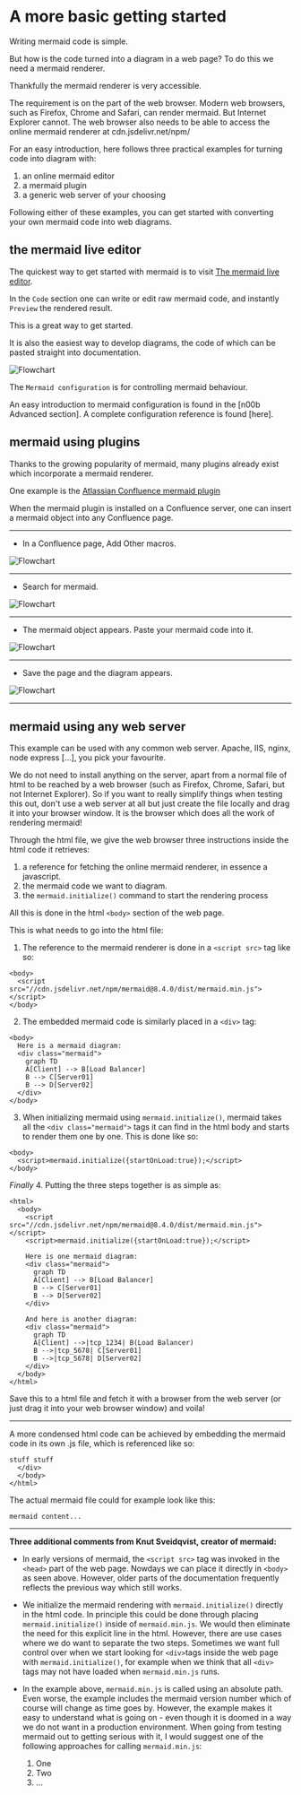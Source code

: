# A more basic getting started

Writing mermaid code is simple.

But how is the code turned into a diagram in a web page? To do this we need a mermaid renderer.

Thankfully the mermaid renderer is very accessible.

The requirement is on the part of the web browser. Modern web browsers, such as Firefox, Chrome and Safari, can render mermaid. But Internet Explorer cannot. The web browser also needs to be able to access the online mermaid renderer at cdn.jsdelivr.net/npm/

For an easy introduction, here follows three practical examples for turning code into diagram with:
1. an online mermaid editor
2. a mermaid plugin
3. a generic web server of your choosing

Following either of these examples, you can get started with converting your own mermaid code into web diagrams.

## the mermaid live editor

The quickest way to get started with mermaid is to visit [The mermaid live editor](https://mermaidjs.github.io/mermaid-live-editor).

In the `Code` section one can write or edit raw mermaid code, and instantly `Preview` the rendered result.

This is a great way to get started.

It is also the easiest way to develop diagrams, the code of which can be pasted straight into documentation.

![Flowchart](./img/n00b-liveEditor.png)

The `Mermaid configuration` is for controlling mermaid behaviour.

An easy introduction to mermaid configuration is found in the [n00b Advanced section]. A complete configuration reference is found [here].


## mermaid using plugins

Thanks to the growing popularity of mermaid, many plugins already exist which incorporate a mermaid renderer.

One example is the [Atlassian Confluence mermaid plugin](https://marketplace.atlassian.com/apps/1214124/mermaid-plugin-for-confluence?hosting=server&tab=overview)

When the mermaid plugin is installed on a Confluence server, one can insert a mermaid object into any Confluence page.

---

- In a Confluence page, Add Other macros.

![Flowchart](./img/n00b-Confluence1.png)

---

- Search for mermaid.

![Flowchart](./img/n00b-Confluence2.png)

---

- The mermaid object appears. Paste your mermaid code into it.

![Flowchart](./img/n00b-Confluence3.png)

---

- Save the page and the diagram appears.

![Flowchart](./img/n00b-Confluence4.png)

---

## mermaid using any web server

This example can be used with any common web server. Apache, IIS, nginx, node express [...], you pick your favourite.

We do not need to install anything on the server, apart from a normal file of html to be reached by a web browser (such as Firefox, Chrome, Safari, but not Internet Explorer). So if you want to really simplify things when testing this out, don't use a web server at all but just create the file locally and drag it into your browser window. It is the browser which does all the work of rendering mermaid!

Through the html file, we give the web browser three instructions inside the html code it retrieves:
1. a reference for fetching the online mermaid renderer, in essence a javascript.
2. the mermaid code we want to diagram.
3. the `mermaid.initialize()` command to start the rendering process

All this is done in the html `<body>` section of the web page.

This is what needs to go into the html file:



1. The reference to the mermaid renderer is done in a `<script src>` tag like so:

```
<body>
  <script src="//cdn.jsdelivr.net/npm/mermaid@8.4.0/dist/mermaid.min.js"></script>
</body>
```

2. The embedded mermaid code is similarly placed in a `<div>` tag:

```
<body>
  Here is a mermaid diagram:
  <div class="mermaid">
    graph TD
    A[Client] --> B[Load Balancer]
    B --> C[Server01]
    B --> D[Server02]
  </div>
</body>
```

3. When initializing mermaid using `mermaid.initialize()`, mermaid takes all the `<div class="mermaid">` tags it can find in the html body and starts to render them one by one. This is done like so:

```
<body>
  <script>mermaid.initialize({startOnLoad:true});</script>
</body>
```

*Finally*
4. Putting the three steps together is as simple as:
```
<html>
  <body>
    <script src="//cdn.jsdelivr.net/npm/mermaid@8.4.0/dist/mermaid.min.js"></script>
    <script>mermaid.initialize({startOnLoad:true});</script>

    Here is one mermaid diagram:
    <div class="mermaid">
      graph TD
      A[Client] --> B[Load Balancer]
      B --> C[Server01]
      B --> D[Server02]
    </div>

    And here is another diagram:
    <div class="mermaid">
      graph TD
      A[Client] -->|tcp_1234| B(Load Balancer)
      B -->|tcp_5678| C[Server01]
      B -->|tcp_5678| D[Server02]
    </div>
  </body>
</html>
```
Save this to a html file and fetch it with a browser from the web server (or just drag it into your web browser window) and voila!

---

A more condensed html code can be achieved by embedding the mermaid code in its own .js file, which is referenced like so:

```
stuff stuff
  </div>
  </body>
</html>
```
The actual mermaid file could for example look like this:

```
mermaid content...
```

---

**Three additional comments from Knut Sveidqvist, creator of mermaid:**
- In early versions of mermaid, the `<script src>` tag was invoked in the `<head>` part of the web page. Nowdays we can place it directly in `<body>` as seen above. However, older parts of the documentation frequently reflects the previous way which still works.
  
- We initialize the mermaid rendering with `mermaid.initialize()` directly in the html code. In principle this could be done through placing `mermaid.initialize()` inside of `mermaid.min.js`. We would then eliminate the need for this explicit line in the html. However, there are use cases where we do want to separate the two steps. Sometimes we want full control over when we start looking for `<div>`tags inside the web page with `mermaid.initialize()`, for example when we think that all `<div>` tags may not have loaded when `mermaid.min.js` runs.

- In the example above, `mermaid.min.js` is called using an absolute path. Even worse, the example includes the mermaid version number which of course will change as time goes by. However, the example makes it easy to understand what is going on - even though it is doomed in a way we do not want in a production environment. When going from testing mermaid out to getting serious with it, I would suggest one of the following approaches for calling `mermaid.min.js`:
  
  1. One
  2. Two
  3. ...
   
